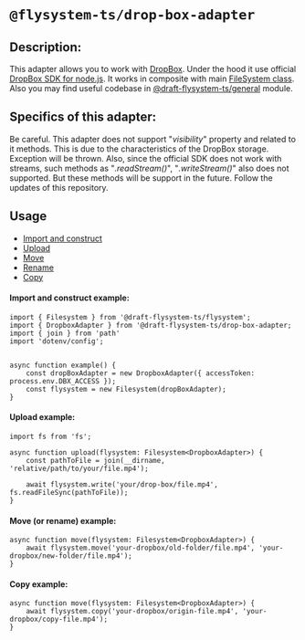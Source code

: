 # `@flysystem-ts/drop-box-adapter`

## Description:
This adapter allows you to work with [DropBox](https://www.dropbox.com/home).
Under the hood it use official [DropBox SDK for node.js](https://dropbox.github.io/dropbox-sdk-js/Dropbox.html).
It works in composite with main [FileSystem class](#TODO). Also you may find useful codebase in [@draft-flysystem-ts/general](#TODO) module.

## Specifics of this adapter:
Be careful. This adapter does not support "_visibility_" property and related to it methods. This is due to the characteristics of the DropBox storage. Exception will be thrown. Also, since the official SDK does not work with streams, such methods as "_.readStream()_", "_.writeStream()_" also does not supported. But these methods will be support in the future. Follow the updates of this repository.

## Usage
* [Import and construct](#import-and-construct-example)
* [Upload](#upload-example)
* [Move](#move-example)
* [Rename](#move-example)
* [Copy](#copy-example)

#### Import and construct example:
```
import { Filesystem } from '@draft-flysystem-ts/flysystem';
import { DropboxAdapter } from '@draft-flysystem-ts/drop-box-adapter;
import { join } from 'path'
import 'dotenv/config';


async function example() {
    const dropBoxAdapter = new DropboxAdapter({ accessToken: process.env.DBX_ACCESS });
    const flysystem = new Filesystem(dropBoxAdapter);
}
```

#### Upload example:
```
import fs from 'fs';

async function upload(flysystem: Filesystem<DropboxAdapter>) {
    const pathToFile = join(__dirname, 'relative/path/to/your/file.mp4');

    await flysystem.write('your/drop-box/file.mp4', fs.readFileSync(pathToFile));
}
```

#### Move (or rename) example:
```
async function move(flysystem: Filesystem<DropboxAdapter>) {
    await flysystem.move('your-dropbox/old-folder/file.mp4', 'your-dropbox/new-folder/file.mp4');
}
```
#### Copy example:
```
async function move(flysystem: Filesystem<DropboxAdapter>) {
    await flysystem.copy('your-dropbox/origin-file.mp4', 'your-dropbox/copy-file.mp4');
}
```
